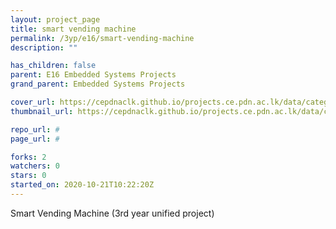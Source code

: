 ```yaml
---
layout: project_page
title: smart vending machine
permalink: /3yp/e16/smart-vending-machine
description: ""

has_children: false
parent: E16 Embedded Systems Projects
grand_parent: Embedded Systems Projects

cover_url: https://cepdnaclk.github.io/projects.ce.pdn.ac.lk/data/categories/3yp/cover_page.jpg
thumbnail_url: https://cepdnaclk.github.io/projects.ce.pdn.ac.lk/data/categories/3yp/thumbnail.jpg

repo_url: #
page_url: #

forks: 2
watchers: 0
stars: 0
started_on: 2020-10-21T10:22:20Z
---
```

Smart Vending Machine (3rd year unified project)

